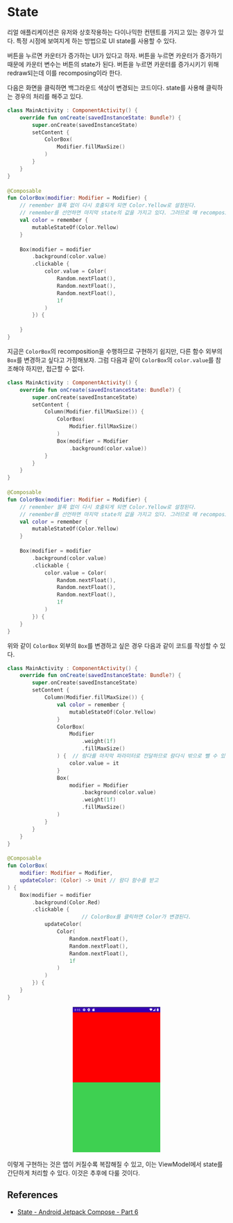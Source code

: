 # State

리얼 애플리케이션은 유저와 상호작용하는 다이나믹한 컨텐트를 가지고 있는 경우가 있다. 특정 시점에 보여지게 하는 방법으로 UI state를 사용할 수 있다.

버튼을 누르면 카운터가 증가하는 UI가 있다고 하자. 버튼을 누르면 카운터가 증가하기 때문에 카운터 변수는 버튼의 state가 된다. 버튼을 누르면 카운터를 증가시키기 위해 redraw되는데 이를 recomposing이라 한다.

다음은 화면을 클릭하면 백그라운드 색상이 변경되는 코드이다. state를 사용해 클릭하는 경우의 처리를 해주고 있다.

```kotlin
class MainActivity : ComponentActivity() {
    override fun onCreate(savedInstanceState: Bundle?) {
        super.onCreate(savedInstanceState)
        setContent {
            ColorBox(
                Modifier.fillMaxSize()
            )
        }
    }
}

@Composable
fun ColorBox(modifier: Modifier = Modifier) {
    // remember 블록 없이 다시 호출되게 되면 Color.Yellow로 설정된다.
    // remember를 선언하면 마지막 state의 값을 가지고 있다. 그러므로 매 recomposition에 재설정하고 싶지 않은 경우 remember 키워드를 선언한면 된다.
    val color = remember {
        mutableStateOf(Color.Yellow)
    }

    Box(modifier = modifier
        .background(color.value)
        .clickable {
            color.value = Color(
                Random.nextFloat(),
                Random.nextFloat(),
                Random.nextFloat(),
                1f
            )
        }) {

    }
}
```

지금은 `ColorBox`의 recomposition을 수행하므로 구현하기 쉽지만, 다른 함수 외부의 `Box`를 변경하고 싶다고 가정해보자. 그럼 다음과 같이 `ColorBox`의 `color.value`를 참조해야 하지만, 접근할 수 없다.

```kotlin
class MainActivity : ComponentActivity() {
    override fun onCreate(savedInstanceState: Bundle?) {
        super.onCreate(savedInstanceState)
        setContent {
            Column(Modifier.fillMaxSize()) {
                ColorBox(
                    Modifier.fillMaxSize()
                )
                Box(modifier = Modifier
                    .background(color.value))
            }
        }
    }
}

@Composable
fun ColorBox(modifier: Modifier = Modifier) {
    // remember 블록 없이 다시 호출되게 되면 Color.Yellow로 설정된다.
    // remember를 선언하면 마지막 state의 값을 가지고 있다. 그러므로 매 recomposition에 재설정하고 싶지 않은 경우 remember 키워드를 선언한면 된다.
    val color = remember {
        mutableStateOf(Color.Yellow)
    }

    Box(modifier = modifier
        .background(color.value)
        .clickable {
            color.value = Color(
                Random.nextFloat(),
                Random.nextFloat(),
                Random.nextFloat(),
                1f
            )
        }) {
    }
}
```

위와 같이 `ColorBox` 외부의 `Box`를 변경하고 싶은 경우 다음과 같이 코드를 작성할 수 있다.

```kotlin
class MainActivity : ComponentActivity() {
    override fun onCreate(savedInstanceState: Bundle?) {
        super.onCreate(savedInstanceState)
        setContent {
            Column(Modifier.fillMaxSize()) {
                val color = remember {
                    mutableStateOf(Color.Yellow)
                }
                ColorBox(
                    Modifier
                        .weight(1f)
                        .fillMaxSize()
                ) {  // 람다를 마지막 파라미터로 전달하므로 람다식 밖으로 뺄 수 있다.
                    color.value = it
                }
                Box(
                    modifier = Modifier
                        .background(color.value)
                        .weight(1f)
                        .fillMaxSize()
                )
            }
        }
    }
}

@Composable
fun ColorBox(
    modifier: Modifier = Modifier,
    updateColor: (Color) -> Unit // 람다 함수를 받고
) {
    Box(modifier = modifier
        .background(Color.Red)
        .clickable {
						// ColorBox를 클릭하면 Color가 변경된다. 
            updateColor(
                Color(
                    Random.nextFloat(),
                    Random.nextFloat(),
                    Random.nextFloat(),
                    1f
                )
            )
        }) {
    }
}
```

<div align="center">
<img src="img/update_color.png" width="40%">
</div>

이렇게 구현하는 것은 앱이 커질수록 복잡해질 수 있고, 이는 ViewModel에서 state를 간단하게 처리할 수 있다. 이것은 추후에 다룰 것이다.

## References

* [State - Android Jetpack Compose - Part 6](https://www.youtube.com/watch?v=s3m1PSd7VWc&list=PLQkwcJG4YTCSpJ2NLhDTHhi6XBNfk9WiC&index=6)